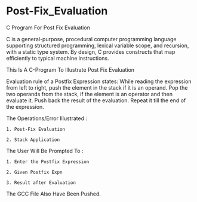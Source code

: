 # Post-Fix_Evaluation
C Program For Post Fix Evaluation

C is a general-purpose, procedural computer programming language supporting structured programming, lexical variable scope, and recursion, with a static type system. By design, C provides constructs that map efficiently to typical machine instructions.

This Is A C-Program To Illustrate Post Fix Evaluation

Evaluation rule of a Postfix Expression states:
While reading the expression from left to right, push the element in the stack if it is an operand. Pop the two operands from the stack, if the element is an operator and then evaluate it. Push back the result of the evaluation. Repeat it till the end of the expression.

The Operations/Error Illustrated :

    1. Post-Fix Evaluation

    2. Stack Application

The User Will Be Prompted To :

    1. Enter the Postfix Expression

    2. Given Postfix Expn

    3. Result after Evaluation

The GCC File Also Have Been Pushed.
